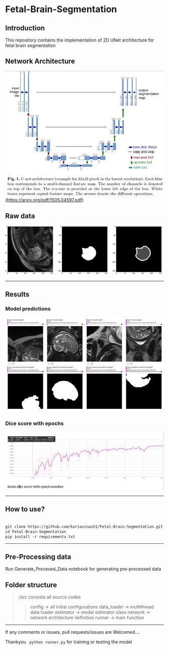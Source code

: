 # Fetal-Brain-Segmentation

## Introduction

This repository contains the implementation of 2D UNet architecture for fetal brain segmentation

## Network Architecture

![pipeline](./images/network.png)
(https://arxiv.org/pdf/1505.04597.pdf)

## Raw data

![data](./images/data.png)

<hr>

## Results

### Model predictions

![prediction](./images/model_predictions.png)


### Dice score with epochs

![dice](./images/dice_score.png)

<hr>

## How to use?

~~~~

git clone https://github.com/koriavinash1/Fetal-Brain-Segmentation.git
cd Fetal-Brain-Segmentation
pip install -r requirements.txt

~~~~

<hr>

## Pre-Processing data

Run Generate_Procesed_Data notebook for generating pre-processed data


## Folder structure

> ./src consists all source codes
> > config -> all initial configurations
> > data_loader -> multithread data loader
> > estimator -> model estimator class
> > network -> network architecture definition
> > runner -> main function


<hr>
If any comments or issues, pull requests/issues are Welcomed....

Thankyou
``` python runner.py``` for training or testing the model 
